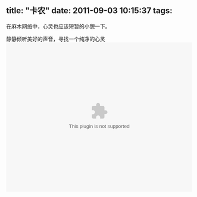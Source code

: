 title: "卡农"
date: 2011-09-03 10:15:37
tags:
---

在麻木网络中，心灵也应该短暂的小憩一下。

静静倾听美好的声音，寻找一个纯净的心灵
<embed width="500" height="400" src="http://player.youku.com/player.php/sid/XMTQ3MTA4MTQ0/v.swf" play="true" quality="high" pluginspage="http://www.macromedia.com/go/getflashplayer"></embed>